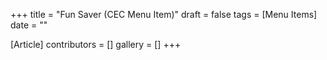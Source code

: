 +++
title = "Fun Saver (CEC Menu Item)"
draft = false
tags = [Menu Items]
date = ""

[Article]
contributors = []
gallery = []
+++
